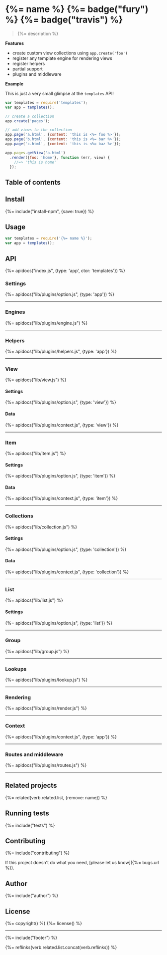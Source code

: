 # {%= name %} {%= badge("fury") %} {%= badge("travis") %}

> {%= description %}

**Features**

- create custom view collections using `app.create('foo')`
- register any template engine for rendering views
- register helpers
- partial support
- plugins and middleware

**Example**

This is just a very small glimpse at the `templates` API!

```js
var templates = require('templates');
var app = templates();

// create a collection
app.create('pages');

// add views to the collection
app.page('a.html', {content: 'this is <%= foo %>'});
app.page('b.html', {content: 'this is <%= bar %>'});
app.page('c.html', {content: 'this is <%= baz %>'});

app.pages.getView('a.html')
  .render({foo: 'home'}, function (err, view) {
    //=> 'this is home'
  });
```

## Table of contents

<!-- toc -->

## Install
{%= include("install-npm", {save: true}) %}

## Usage

```js
var templates = require('{%= name %}');
var app = templates();
```

## API
{%= apidocs("index.js", {type: 'app', ctor: 'templates'}) %}


### Settings
{%= apidocs("lib/plugins/option.js", {type: 'app'}) %}

***

### Engines
{%= apidocs("lib/plugins/engine.js") %}

***

### Helpers
{%= apidocs("lib/plugins/helpers.js", {type: 'app'}) %}

***

### View
{%= apidocs("lib/view.js") %}

#### Settings
{%= apidocs("lib/plugins/option.js", {type: 'view'}) %}

#### Data
{%= apidocs("lib/plugins/context.js", {type: 'view'}) %}

***

### Item
{%= apidocs("lib/item.js") %}

#### Settings
{%= apidocs("lib/plugins/option.js", {type: 'item'}) %}

#### Data
{%= apidocs("lib/plugins/context.js", {type: 'item'}) %}

***

### Collections
{%= apidocs("lib/collection.js") %}

#### Settings
{%= apidocs("lib/plugins/option.js", {type: 'collection'}) %}

#### Data
{%= apidocs("lib/plugins/context.js", {type: 'collection'}) %}

***

### List
{%= apidocs("lib/list.js") %}

#### Settings
{%= apidocs("lib/plugins/option.js", {type: 'list'}) %}

***

### Group
{%= apidocs("lib/group.js") %}


***

### Lookups
{%= apidocs("lib/plugins/lookup.js") %}


***

### Rendering
{%= apidocs("lib/plugins/render.js") %}


***

### Context
{%= apidocs("lib/plugins/context.js", {type: 'app'}) %}


***

### Routes and middleware
{%= apidocs("lib/plugins/routes.js") %}


***


## Related projects
{%= related(verb.related.list, {remove: name}) %}

## Running tests
{%= include("tests") %}

## Contributing
{%= include("contributing") %}

If this project doesn't do what you need, [please let us know]({%= bugs.url %}).

## Author
{%= include("author") %}

## License
{%= copyright() %}
{%= license() %}

***

{%= include("footer") %}

{%= reflinks(verb.related.list.concat(verb.reflinks)) %}
